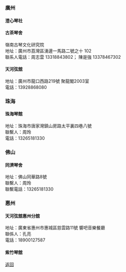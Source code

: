 ### 廣州
#### 澄心琴社


#### 古茶琴舍
嶺南古琴文化研究院  
地址：廣州市荔灣區湧邊一馬路二號之十 102  
聯系人電話：周志雲 13318843802； 陳是強 13378467302

#### 天河弦舘
地址：廣州市龍口西路219號 聚龍閣2003室  
電話：13928868080  

### 珠海
#### 珠海琴館
地址：珠海市唐家灣鎮山房路太平裏四巷八號   
聯繫人：周玲  
電話：13265181330  

### 佛山
#### 同濟琴舍
地址：佛山同華路8號  
聯繫人：周玲  
聯繫電話：13265181330

### 惠州
#### 天河弦舘惠州分舘
地址：廣東省惠州市惠城區慈雲路11號 響吧音樂餐廳  
聯係人：孔亮  
電話：18900127587  

#### 紫竹琴舘




[返回](China.md)


